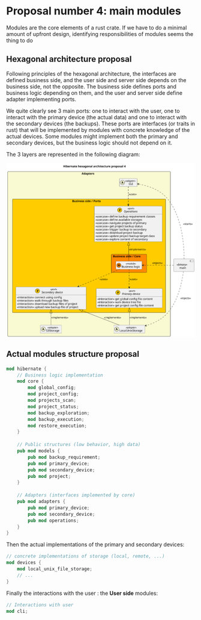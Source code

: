 # Proposal number 4: main modules

Modules are the core elements of a rust crate. If we have to do a minimal amount
of upfront design, identifying responsibilities of modules seems the thing to do

## Hexagonal architecture proposal

Following principles of the hexagonal architecture, the interfaces are defined
business side, and the user side and server side depends on the business side,
not the opposite. The business side defines ports and business logic depending
on them, and the user and server side define adapter implementing ports.

We quite clearly see 3 main ports: one to interact with the user, one to interact with the primary device (the actual data) and one to interact with the secondary devices (the backups). These ports are interfaces (or traits in rust) that will be implemented by modules with concrete knowledge of the actual devices. Some modules might implement both the primary and secondary devices, but the business logic should not depend on it.

The 3 layers are represented in the following diagram:

![Proposal](./diagrams/architecture_proposal_4.svg)

## Actual modules structure proposal

```rs
mod hibernate {
    // Business logic implementation
    mod core {
        mod global_config;
        mod project_config;
        mod projects_scan;
        mod project_status;
        mod backup_exploration;
        mod backup_execution;
        mod restore_execution;
    }

    // Public structures (low behavior, high data)
    pub mod models {
        pub mod backup_requirement;
        pub mod primary_device;
        pub mod secondary_device;
        pub mod project;
    }

    // Adapters (interfaces implemented by core)
    pub mod adapters {
        pub mod primary_device;
        pub mod secondary_device;
        pub mod operations;
    }
}
```

Then the actual implementations of the primary and secondary devices:

```rs
// concrete implementations of storage (local, remote, ...)
mod devices {
    mod local_unix_file_storage;
    // ...
}
```

Finally the interactions with the user : the **User side** modules:

```rs
// Interactions with user
mod cli;
```
